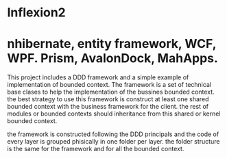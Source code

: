 
# Inflexion2 



# nhibernate, entity framework, WCF, WPF. Prism, AvalonDock, MahApps.
This project includes a DDD framework and a simple example of implementation of bounded context.
The framework is a set of technical base clases to help the implementation of the bussines bounded context. 
the best strategy to use this framework is construct at least one shared bounded context with the business framework for the client.
the rest of modules or bounded contexts should inheritance from this shared or kernel bounded context.

the framework is constructed following the DDD principals and the code of every layer is grouped phisically in one folder per layer.
the folder structure is the same for the framework and for all the bounded context.
